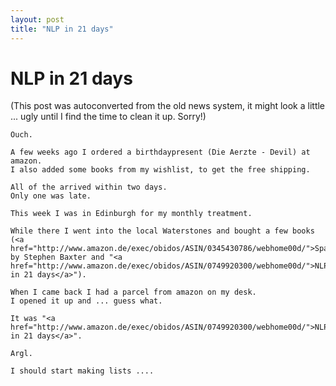 ```yaml
---
layout: post
title: "NLP in 21 days"
---
```

<h1>NLP in 21 days</h1>
(This post was autoconverted from the old news system,
it might look a little ... ugly until I find the time
to clean it up.
Sorry!)

    Ouch.
    
    A few weeks ago I ordered a birthdaypresent (Die Aerzte - Devil) at amazon.
    I also added some books from my wishlist, to get the free shipping.
    
    All of the arrived within two days.
    Only one was late.
    
    This week I was in Edinburgh for my monthly treatment.
    
    While there I went into the local Waterstones and bought a few books
    (<a href="http://www.amazon.de/exec/obidos/ASIN/0345430786/webhome00d/">Space</a> by Stephen Baxter and "<a href="http://www.amazon.de/exec/obidos/ASIN/0749920300/webhome00d/">NLP in 21 days</a>").
    
    When I came back I had a parcel from amazon on my desk.
    I opened it up and ... guess what.
    
    It was "<a href="http://www.amazon.de/exec/obidos/ASIN/0749920300/webhome00d/">NLP in 21 days</a>".
    
    Argl.
    
    I should start making lists ....
    

